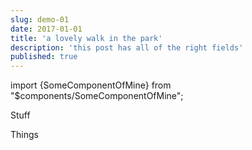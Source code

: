 ```yaml
---
slug: demo-01
date: 2017-01-01
title: 'a lovely walk in the park'
description: 'this post has all of the right fields'
published: true
---
```


import {SomeComponentOfMine} from "$components/SomeComponentOfMine";

Stuff

<SomeComponentOfMine/>

Things
